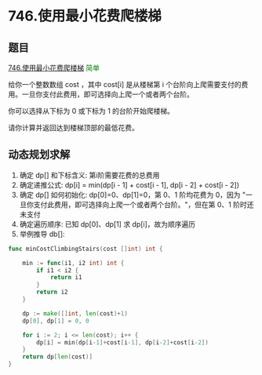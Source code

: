 # 746.使用最小花费爬楼梯

## 题目

[746.使用最小花费爬楼梯](https://leetcode.cn/problems/min-cost-climbing-stairs/description/) <span style="color: green;">简单</span>

给你一个整数数组 cost ，其中 cost[i] 是从楼梯第 i 个台阶向上爬需要支付的费用。一旦你支付此费用，即可选择向上爬一个或者两个台阶。

你可以选择从下标为 0 或下标为 1 的台阶开始爬楼梯。

请你计算并返回达到楼梯顶部的最低花费。

## 动态规划求解

1. 确定 dp[] 和下标含义: 第i阶需要花费的总费用
2. 确定递推公式: dp[i] = min(dp[i - 1] + cost[i - 1], dp[i - 2] + cost[i - 2])
3. 确定 dp[] 如何初始化: dp[0]=0、dp[1]=0，第 0、1 阶均花费为 0，因为 "一旦你支付此费用，即可选择向上爬一个或者两个台阶。"，但在第 0、1 阶时还未支付
4. 确定遍历顺序: 已知 dp[0]、dp[1] 求 dp[i]，故为顺序遍历
5. 举例推导 db[]:

```go
func minCostClimbingStairs(cost []int) int {

	min := func(i1, i2 int) int {
		if i1 < i2 {
			return i1
		}
		return i2
	}

	dp := make([]int, len(cost)+1)
	dp[0], dp[1] = 0, 0

	for i := 2; i <= len(cost); i++ {
		dp[i] = min(dp[i-1]+cost[i-1], dp[i-2]+cost[i-2])
	}
	return dp[len(cost)]
}
```
